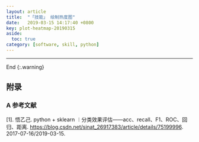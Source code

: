 ```yaml
---
layout: article
title:  "「技能」 绘制热度图"
date:   2019-03-15 14:17:40 +0800
key: plot-heatmap-20190315
aside:
  toc: true
category: [software, skill, python]
---
```



-------------------  
 End
{:.warning}  



## 附录
### A  参考文献  
[1]. 悟乙己. python + sklearn ︱分类效果评估——acc、recall、F1、ROC、回归、距离. <https://blog.csdn.net/sinat_26917383/article/details/75199996>. 2017-07-16/2019-03-15.    

